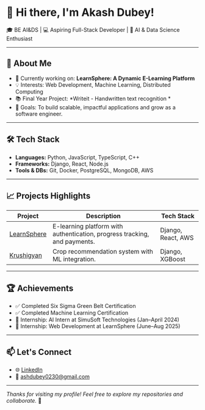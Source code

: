 # 👋 Hi there, I'm Akash Dubey!

🎓 BE AI&DS | 💻 Aspiring Full-Stack Developer | 🌱 AI & Data Science Enthusiast

---

## 🚀 About Me

- 🔭 Currently working on: **LearnSphere: A Dynamic E-Learning Platform**
- 💡 Interests: Web Development, Machine Learning, Distributed Computing
- 📚 Final Year Project: *Writeit - Handwritten text recognition *
- 🎯 Goals: To build scalable, impactful applications and grow as a software engineer.

---

## 🛠️ Tech Stack

- **Languages:** Python, JavaScript, TypeScript, C++
- **Frameworks:** Django, React, Node.js
- **Tools & DBs:** Git, Docker, PostgreSQL, MongoDB, AWS

---

## 📈 Projects Highlights

| Project | Description | Tech Stack |
|--------|-------------|------------|
| [LearnSphere](https://github.com/akashdubey21/LearnSphere) | E-learning platform with authentication, progress tracking, and payments. | Django, React, AWS |
| [Krushigyan](https://github.com/akashdubey21/Krushigyan) | Crop recommendation system with ML integration. | Django, XGBoost |


---

## 🏆 Achievements

- ✅ Completed Six Sigma Green Belt Certification
- ✅ Completed Machine Learning  Certification
- 📃 Internship: AI Intern at SimuSoft Technologies (Jan–April 2024)
- 📃 Internship: Web Development at LearnSphere (June–Aug 2025)
---

## 📫 Let's Connect

- 🌐 [LinkedIn](https://www.linkedin.com/in/akashdubey21/)
- 📧 ashdubey0230@gmail.com


---

_Thanks for visiting my profile! Feel free to explore my repositories and collaborate._ 🤝

